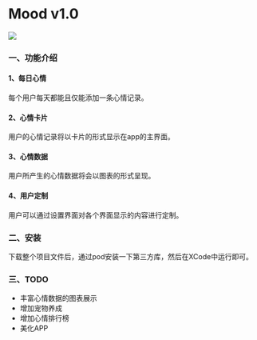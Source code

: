 # Mood v1.0
![](http://olrdynjoh.bkt.clouddn.com/icon-83.5@2x.png)

### 一、功能介绍

#### 1、每日心情

每个用户每天都能且仅能添加一条心情记录。



#### 2、心情卡片

用户的心情记录将以卡片的形式显示在app的主界面。



#### 3、心情数据

用户所产生的心情数据将会以图表的形式呈现。



#### 4、用户定制

用户可以通过设置界面对各个界面显示的内容进行定制。



### 二、安装

下载整个项目文件后，通过pod安装一下第三方库，然后在XCode中运行即可。



### 三、TODO

- 丰富心情数据的图表展示
- 增加宠物养成
- 增加心情排行榜
- 美化APP











